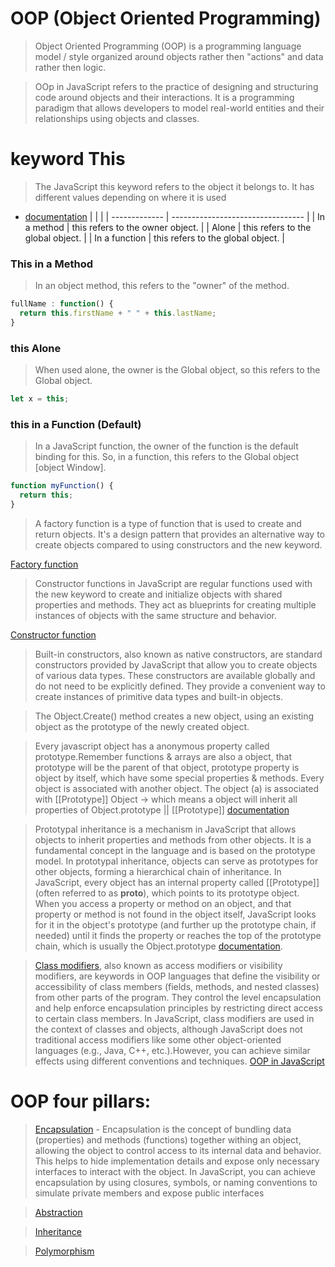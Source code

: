 # OOP (Object Oriented Programming)

> Object Oriented Programming (OOP) is a programming language model / style organized around objects rather then "actions" and data rather then logic.

> OOp in JavaScript refers to the practice of designing and structuring code around objects and their interactions. It is a programming paradigm that allows developers to model real-world entities and their relationships using objects and classes.

# keyword This

> The JavaScript this keyword refers to the object it belongs to. It has different values depending on where it is used

- [documentation](https://developer.mozilla.org/pt-BR/docs/Web/JavaScript/Reference/Operators/this)
  | | |
  | ------------- | --------------------------------- |
  | In a method | this refers to the owner object. |
  | Alone | this refers to the global object. |
  | In a function | this refers to the global object. |

### This in a Method

> In an object method, this refers to the "owner" of the method.

```js
fullName : function() {
  return this.firstName + " " + this.lastName;
}
```

### this Alone

> When used alone, the owner is the Global object, so this refers to the Global object.

```js
let x = this;
```

### this in a Function (Default)

> In a JavaScript function, the owner of the function is the default binding for this.
> So, in a function, this refers to the Global object [object Window].

```js
function myFunction() {
  return this;
}
```

> A factory function is a type of function that is used to create and return objects. It's a design pattern that provides an alternative way to create objects compared to using constructors and the new keyword.

[Factory function](https://developer.mozilla.org/en-US/docs/Web/JavaScript/Guide/Functions?form=MG0AV3)

> Constructor functions in JavaScript are regular functions used with the new keyword to create and initialize objects with shared properties and methods. They act as blueprints for creating multiple instances of objects with the same structure and behavior.

[Constructor function](https://developer.mozilla.org/en-US/docs/Web/JavaScript/Guide/Functions?form=MG0AV3)

> Built-in constructors, also known as native constructors, are standard constructors provided by JavaScript that allow you to create objects of various data types. These constructors are available globally and do not need to be explicitly defined. They provide a convenient way to create instances of primitive data types and built-in objects.

> The Object.Create() method creates a new object, using an existing object as the prototype of the newly created object.

> Every javascript object has a anonymous property called prototype.Remember functions & arrays are also a object, that prototype will be the parent of that object, prototype property is object by itself, which have some special properties & methods. Every object is associated with another object. The object (a) is associated with [[Prototype]] Object -> which means a object will inherit all properties of Object.prototype || [[Prototype]] [documentation](https://developer.mozilla.org/en-US/docs/Learn/JavaScript/Objects/Object_prototypes)

> Prototypal inheritance is a mechanism in JavaScript that allows objects to inherit properties and methods from other objects. It is a fundamental concept in the language and is based on the prototype model. In prototypal inheritance, objects can serve as prototypes for other objects, forming a hierarchical chain of inheritance. In JavaScript, every object has an internal property called [[Prototype]] (often referred to as **proto**), which points to its prototype object. When you access a property or method on an object, and that property or method is not found in the object itself, JavaScript looks for it in the object's prototype (and further up the prototype chain, if needed) until it finds the property or reaches the top of the prototype chain, which is usually the Object.prototype [documentation](https://developer.mozilla.org/en-US/docs/Web/JavaScript/Inheritance_and_the_prototype_chain).

> [Class modifiers](https://developer.mozilla.org/en-US/docs/Web/JavaScript/Reference/Classes), also known as access modifiers or visibility modifiers, are keywords in OOP languages that define the visibility or accessibility of class members (fields, methods, and nested classes) from other parts of the program. They control the level encapsulation and help enforce encapsulation principles by restricting direct access to certain class members. In JavaScript, class modifiers are used in the context of classes and objects, although JavaScript does not traditional access modifiers like some other object-oriented languages (e.g., Java, C++, etc.).However, you can achieve similar effects using different conventions and techniques. [OOP in JavaScript](https://developer.mozilla.org/en-US/docs/Learn/JavaScript/Objects/Object-oriented_programming)

# OOP four pillars:

> [Encapsulation](https://developer.mozilla.org/en-US/docs/Glossary/Encapsulation) - Encapsulation is the concept of bundling data (properties) and methods (functions) together withing an object, allowing the object to control access to its internal data and behavior. This helps to hide implementation details and expose only necessary interfaces to interact with the object. In JavaScript, you can achieve encapsulation by using closures, symbols, or naming conventions to simulate private members and expose public interfaces

> [Abstraction](https://developer.mozilla.org/en-US/docs/Glossary/Abstraction)

> [Inheritance](https://developer.mozilla.org/en-US/docs/Glossary/Inheritance)

> [Polymorphism](https://developer.mozilla.org/en-US/docs/Glossary/Polymorphism)
